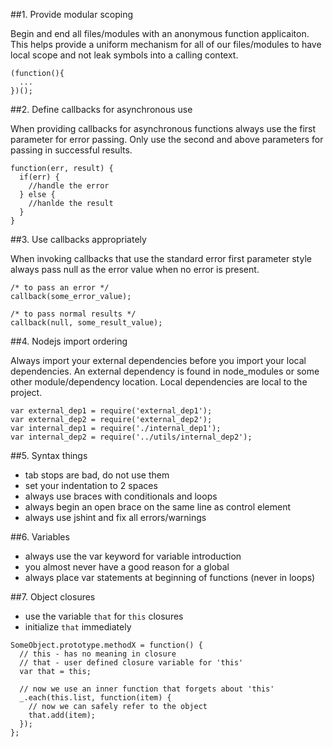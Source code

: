 
##1. Provide modular scoping

   Begin and end all files/modules with an anonymous function applicaiton. This
   helps provide a uniform mechanism for all of our files/modules to have local
   scope and not leak symbols into a calling context.

    (function(){
      ...
    })();

##2. Define callbacks for asynchronous use

   When providing callbacks for asynchronous functions always use the first
   parameter for error passing. Only use the second and above parameters for
   passing in successful results.

    function(err, result) {
      if(err) {
        //handle the error
      } else {
        //hanlde the result
      }
    }

##3. Use callbacks appropriately

   When invoking callbacks that use the standard error first parameter style
   always pass null as the error value when no error is present.

   ```
   /* to pass an error */
   callback(some_error_value);

   /* to pass normal results */
   callback(null, some_result_value);
   ```

##4. Nodejs import ordering

   Always import your external dependencies before you import your local 
   dependencies. An external dependency is found in node_modules or some other
   module/dependency location. Local dependencies are local to the project.

   ```
   var external_dep1 = require('external_dep1');
   var external_dep2 = require('external_dep2');
   var internal_dep1 = require('./internal_dep1');
   var internal_dep2 = require('../utils/internal_dep2');
   ```

##5. Syntax things
  - tab stops are bad, do not use them
  - set your indentation to 2 spaces
  - always use braces with conditionals and loops
  - always begin an open brace on the same line as control element
  - always use jshint and fix all errors/warnings

##6. Variables
  - always use the var keyword for variable introduction
  - you almost never have a good reason for a global
  - always place var statements at beginning of functions (never in loops)

##7. Object closures
  - use the variable `that` for `this` closures
  - initialize `that` immediately 

  ```
  SomeObject.prototype.methodX = function() {
    // this - has no meaning in closure
    // that - user defined closure variable for 'this'
    var that = this;

    // now we use an inner function that forgets about 'this'
    _.each(this.list, function(item) {
      // now we can safely refer to the object
      that.add(item);
    });
  };
  ```

